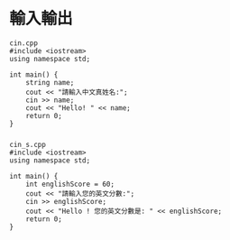 # 輸入輸出
```
cin.cpp
#include <iostream>
using namespace std;
	
int main() {
	string name;
	cout << "請輸入中文真姓名:";
	cin >> name;
	cout << "Hello! " << name;
	return 0;
}	
```


### 
	
	cin_s.cpp
	#include <iostream>
	using namespace std;
	
	int main() {
		int englishScore = 60;
		cout << "請輸入您的英文分數:";
		cin >> englishScore;
		cout << "Hello ! 您的英文分數是: " << englishScore;
		return 0;
	}

